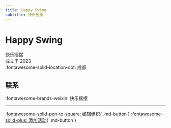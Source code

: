 ```yaml
---
title: Happy Swing
subtitle: 快乐摇摆
---
```


# Happy Swing

快乐摇摆  
成立于 2023  
:fontawesome-solid-location-dot: 成都  


## 联系

:fontawesome-brands-weixin: 快乐摇摆  

---

[:fontawesome-solid-pen-to-square: 编辑组织](https://github.com/swingdance/orgs/issues/new?assignees=&labels=update+org&projects=&template=03-update_entity.yml&title=Update%20Org%3A%20zh_CN%20%E2%80%A2%20Happy%20Swing&region=zh_CN&id=happy-swing&name=Happy%20Swing){ .md-button } [:fontawesome-solid-plus: 添加活动](https://github.com/swingdance/events/issues/new?assignees=&labels=add+event&projects=&template=02-add_entity.yml&title=Add%20Event%3A%20zh_CN%20%E2%80%A2%20%3CName%3E&region=zh_CN&province=Sichuan&city=Chengdu&org_id=happy-swing){ .md-button }
